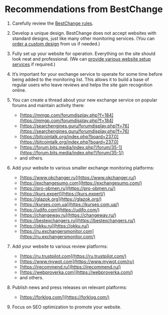# Recommendations from BestChange

1. Carefully review the [BestChange rules](https://www.bestchange.ru/wiki/rules.html).

2. Develop a unique design. BestChange does not accept websites with standard designs, just like many other monitoring services. (You can [order a custom design](https://premiumexchanger.com/portfolio/) from us if needed.)

3. Fully set up your website for operation. Everything on the site should look neat and professional. (We can [provide various website setup services](https://premiumexchanger.com/uslugi/) if required.)

4. It’s important for your exchange service to operate for some time before being added to the monitoring list. This allows it to build a base of regular users who leave reviews and helps the site gain recognition online.

5. You can create a thread about your new exchange service on popular forums and maintain activity there:

   * [https://mmgp.com/forumdisplay.php?f=184](https://mmgp.com/forumdisplay.php?f=184)
   * [https://searchengines.guru/forumdisplay.php?f=76](https://searchengines.guru/forumdisplay.php?f=76)
   * [https://bitcointalk.org/index.php?board=237.0](https://bitcointalk.org/index.php?board=237.0)
   * [https://forum.bits.media/index.php?/forum/35-1](https://forum.bits.media/index.php?/forum/35-1/)
   * and others.

6. Add your website to various smaller exchange monitoring platforms:

   * [https://www.okchanger.ru](https://www.okchanger.ru/)
   * [https://exchangesumo.com](https://exchangesumo.com/)
   * [https://pro-obmen.ru](https://pro-obmen.ru/)
   * [https://kurs.expert](https://kurs.expert/)
   * [https://glazok.org](https://glazok.org/)
   * [https://kurses.com.ua](https://kurses.com.ua/)
   * [https://udifo.com](https://udifo.com/)
   * [https://changeway.ru](https://changeway.ru/)
   * [https://bestexchangers.ru](https://bestexchangers.ru/)
   * [https://okku.ru](https://okku.ru/)
   * [https://ru.exchangersmonitor.com](https://ru.exchangersmonitor.com/)

7. Add your website to various review platforms:

   * [https://ru.trustpilot.com](https://ru.trustpilot.com/)
   * [https://www.mywot.com](https://www.mywot.com/ru)
   * [https://irecommend.ru](https://irecommend.ru/)
   * [https://webproverka.com](https://webproverka.com/)
   * and others.

8. Publish news and press releases on relevant platforms:

   * [https://forklog.com/](https://forklog.com/)

9. Focus on SEO optimization to promote your website.